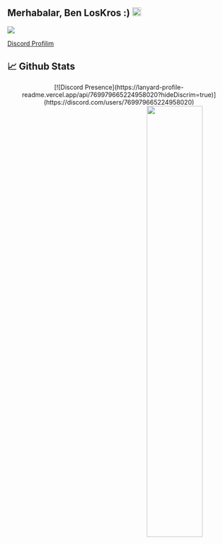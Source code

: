 <h2>Merhabalar, Ben LosKros :) <img src="https://media.giphy.com/media/Q7LHmoFwVP6Yc1swZs/giphy.gif" height="20px"></h2>
<img src="https://komarev.com/ghpvc/?username=LosKros&color=yellow"/>

[Discord Profilim](https://discord.com/users/447133403700264962)


## 📈 Github Stats
<div align="center">
       [![Discord Presence](https://lanyard-profile-readme.vercel.app/api/769979665224958020?hideDiscrim=true)](https://discord.com/users/769979665224958020)
       <img width="50%" align="right" src="https://github-readme-stats.vercel.app/api?username=LosKros&show_icons=true&hide_title=true&theme=dark">
</div>
